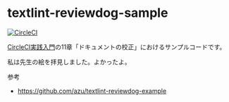 # textlint-reviewdog-sample

[![CircleCI](https://circleci.com/gh/circleci-book/textlint-reviewdog-sample.svg?style=svg)](https://circleci.com/gh/circleci-book/textlint-reviewdog-sample)

[CircleCI実践入門](https://gihyo.jp/book/2020/978-4-297-11411-4)の11章「ドキュメントの校正」におけるサンプルコードです。

私は先生の絵を拝見しました。よかったよ。

参考
- https://github.com/azu/textlint-reviewdog-example

